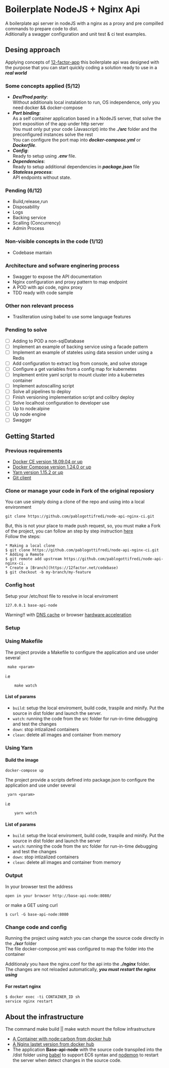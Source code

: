 # Boilerplate NodeJS + Nginx Api 

A boilerplate api server in nodeJS with a nginx as a proxy and pre compilled commands to prepare code to dist.  
Aditionally a swagger configuration and unit test & ci test examples.  

## Desing approach 
Applying concepts of [12-factor-app](https://12factor.net/) this boilerplate api was designed with the purpose that you can start quickly coding a solution ready to use in a ***real world***

### Some concepts applied (5/12)
* ***Dev/Prod parity***:  
   Without additionals local instalation to run, OS independence, only you need docker && docker-compose 
* ***Port binding***:  
   As a self container application based in a NodeJS server, that solve the port exposition of the app under http server  
   You must only put your code (Javascript) into the ***./src*** folder and the preconfigured instances solve the rest   
   You can configure the port map into ***docker-compose.yml*** or ***Dockerfile***. 
* ***Config***:  
   Ready to setup using ***.env*** file.  
* ***Dependencies***:  
   Ready to setup additional dependencies in ***package.json*** file
* ***Stateless process***:  
   API endpoints without state.

### Pending (6/12)
* Build,release,run
* Disposability
* Logs
* Backing service
* Scalling (Concurrency)
* Admin Process

### Non-visible concepts in the code (1/12)
* Codebase mantain

### Architecture and sofware enginering process
* Swagger to expose the API documentation
* Nginx configuration and proxy pattern to map endpoint
* A POD with api code, nginx proxy
* TDD ready with code sample

### Other non relevant process
* Trasliteration using babel to use some language features

### Pending to solve
- [ ] Adding to POD a non-sqlDatabase
- [ ] Implement an example of backing service using a facade pattern
- [ ] Implement an example of stateles using data session under using a Redis
- [ ] Add configuration to extract log from console, and solve storage
- [ ] Configure a get variables from a config map for kubernetes
- [ ] Implement entire yaml script to mount cluster into a kubernetes container
- [ ] Implement autoscalling script
- [ ] Solve all pipelines to deploy
- [ ] Finish versioning implementation script and colibry deploy
- [ ] Solve localhost configuration to developer use   
- [ ] Up to node:alpine
- [ ] Up node engine
- [ ] Swagger

## Getting Started

### Previous requirements
* [Docker CE version 18.09.04 or up](https://docs.docker.com/install/linux/docker-ce/ubuntu/) 
* [Docker Compose version 1.24.0 or up](https://docs.docker.com/compose/install/) 
* [Yarn version 1.15.2 or up](https://yarnpkg.com/lang/en/docs/install/#debian-stable)
* [Git client](https://git-scm.com/)

### Clone or manage your code in Fork of the original reposiory
You can use simply doing a clone of the repo and using into a local environment
```
git clone https://github.com/pablogottifredi/node-api-nginx-ci.git
```
But, this is not your place to made push request, so, you must make a Fork of the project, you can follow an step by step instruction [here](https://blog.scottlowe.org/2015/01/27/using-fork-branch-git-workflow/)  
Follow the steps:
```
* Making a local clone
$ git clone https://github.com/pablogottifredi/node-api-nginx-ci.git
* Adding a Remote
$ git remote add upstream https://github.com/pablogottifredi/node-api-nginx-ci.
* Create a [Branch](https://12factor.net/codebase)
$ git checkout -b my-branch/my-feature
```

### Config host 
Setup your /etc/host file to resolve in local enviroment
```
127.0.0.1 base-api-node 
```
Warning!! with [DNS cache](https://beebom.com/how-flush-dns-cache-linux/) or browser [hardware acceleration](https://www.google.com/search?q=use+hardware+acceleration+when+available)

### Setup
### Using Makefile
The project provide a Makefile to configure the application and use under several 
```
 make <param>
```
i.e
```
    make watch
```
#### List of params

* `build`: setup the local enviroment, build code, traspile and minify. Put the source in dist folder and launch the server.  
* `watch`: running the code from the src folder for run-in-time debugging and test the changes 
* `down`: stop intizalized containers 
* `clean`: delete all images and container from memory


### Using Yarn


#### Build the image
```
docker-compose up
```

The project provide a scripts defined into package.json to configure the application and use under several 
```
 yarn <param>
```
i.e
```
    yarn watch
```
#### List of params

* `build`: setup the local enviroment, build code, traspile and minify. Put the source in dist folder and launch the server  
* `watch`: running the code from the src folder for run-in-time debugging and test the changes 
* `down`: stop intizalized containers 
* `clean`: delete all images and container from memory

### Output
In your browser test the address
``` 
open in your browser http://base-api-node:8080/
```
or make a GET using curl
```
$ curl -G base-api-node:8080
```
### Change code and config
Running the project using watch you can change the source code directly in the ***./scr*** folder  
The file docker-compose.yml was configured to map the folder into the container

Additionaly you have the nginx.conf for the api into the ***./nginx*** folder.  
The changes are not reloaded automatically, ***you must restart the nginx using***
#### For restart nginx
```
$ docker exec -ti CONTAINER_ID sh
service nginx restart
```

## About the infrastructure
The command make build || make watch mount the follow infrastructure

* [A Container with node:carbon from docker hub](https://hub.docker.com/r/mhart/alpine-node/)
* [A Nginx lastet version from docker hub](https://hub.docker.com/_/nginx)
* The application **Base-api-node** with the source code transpiled into the /dist folder using [babel](https://babeljs.io/docs/en/babel-node) to support EC6 syntax and [nodemon](https://www.npmjs.com/package/nodemon) to restart the server when detect changes in the source code. 


